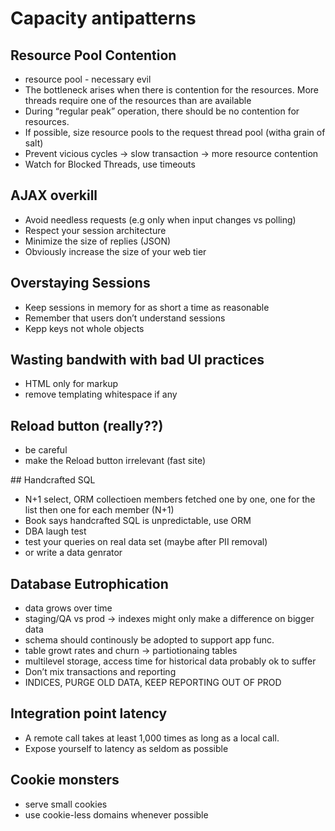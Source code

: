 # Capacity antipatterns

## Resource Pool Contention
* resource pool - necessary evil
* The bottleneck arises when there is contention for the resources. More threads require one of the resources than are available
* During “regular peak” operation, there should be no contention for resources.
* If possible, size resource pools to the request thread pool (witha grain of salt)
* Prevent vicious cycles -> slow transaction -> more resource contention
* Watch for Blocked Threads, use timeouts

## AJAX overkill
* Avoid needless requests (e.g only when input changes vs polling)
* Respect your session architecture
* Minimize the size of replies (JSON)
* Obviously increase the size of your web tier

## Overstaying Sessions
 * Keep sessions in memory for as short a time as reasonable
 * Remember that users don’t understand sessions
 * Kepp keys not whole objects

## Wasting bandwith with bad UI practices
* HTML only for markup
* remove templating whitespace if any


## Reload button (really??)
* be careful
* make the Reload button irrelevant (fast site)

## Handcrafted SQL
* N+1 select, ORM collectioen members fetched one by one, one for the list then one for each member (N+1)
* Book says handcrafted SQL is unpredictable, use ORM
* DBA laugh test
* test your queries on real data set (maybe after PII removal)
* or write a data genrator

## Database Eutrophication
* data grows over time
* staging/QA vs prod -> indexes might only make a difference on bigger data
* schema should continously be adopted to support app func.
* table growt rates and churn -> partiotionaing tables
* multilevel storage, access time for historical data probably ok to suffer
* Don’t mix transactions and reporting
* INDICES, PURGE OLD DATA, KEEP REPORTING OUT OF PROD

## Integration point latency
* A remote call takes at least 1,000 times as long as a local call.
* Expose yourself to latency as seldom as possible

## Cookie monsters
* serve small cookies
* use cookie-less domains whenever possible


